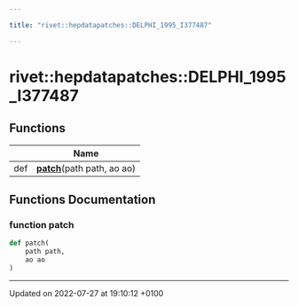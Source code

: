 ```yaml
---

title: "rivet::hepdatapatches::DELPHI_1995_I377487"

---
```


# rivet::hepdatapatches::DELPHI_1995_I377487



## Functions

|                | Name           |
| -------------- | -------------- |
| def | **[patch](http://example.org/namespaces/namespacerivet_1_1hepdatapatches_1_1delphi__1995__i377487/#function-patch)**(path path, ao ao) |


## Functions Documentation

### function patch

```python
def patch(
    path path,
    ao ao
)
```






-------------------------------

Updated on 2022-07-27 at 19:10:12 +0100